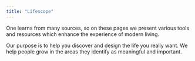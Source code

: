 ```yaml
---
title: "Lifescope"
---
```


One learns from many sources, so on these pages we present various tools and resources which enhance the experience of modern living.

Our purpose is to help you discover and design the life you really want. We help people grow in the areas they identify as meaningful and important.


